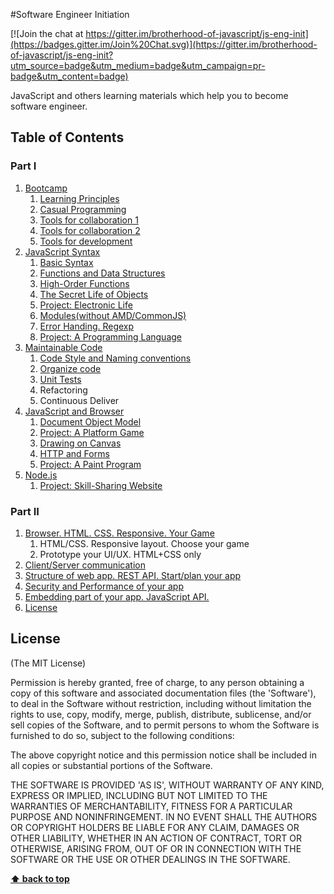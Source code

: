 #Software Engineer Initiation

[![Join the chat at https://gitter.im/brotherhood-of-javascript/js-eng-init](https://badges.gitter.im/Join%20Chat.svg)](https://gitter.im/brotherhood-of-javascript/js-eng-init?utm_source=badge&utm_medium=badge&utm_campaign=pr-badge&utm_content=badge)

JavaScript and others learning materials which help you to become software engineer.

## Table of Contents

### Part I

1. [Bootcamp](bootcamp/) 
    1. [Learning Principles](bootcamp/learning-principles.md)
    1. [Casual Programming](bootcamp/casual-programming.md)
    1. [Tools for collaboration 1](bootcamp/tools-for-collaboration-1.md)
    1. [Tools for collaboration 2](bootcamp/tools-for-collaboration-2.md)
    1. [Tools for development](bootcamp/tools-for-development.md)
1. [JavaScript Syntax](syntax)
    1. [Basic Syntax](syntax/basic-syntax.md)
    1. [Functions and Data Structures](syntax/functions-and-data-structure.md)
    1. [High-Order Functions](syntax/high-order-functions.md)
    1. [The Secret Life of Objects](syntax/the-secret-life-of-objects.md)
    1. [Project: Electronic Life](syntax/project-the-electronic-life.md)
    1. [Modules(without AMD/CommonJS)](organize-code/modules.md)
    1. [Error Handing. Regexp](syntax/error-handing-and-regexp.md)
    1. [Project: A Programming Language](organize-code/project-programming-lang.md)
1. [Maintainable Code](organize-code)
    1. [Code Style and Naming conventions](bootcamp/code-style.md)
    1. [Organize code](organize-code/modules.md)
    1. [Unit Tests](organize-code/unit-tests.md)
    1. Refactoring
    1. Continuous Deliver
1. [JavaScript and Browser](browser)
    1. [Document Object Model](browser/dom.md)
    1. [Project: A Platform Game](browser/project-platform-game.md)
    1. [Drawing on Canvas](browser/drawing-on-canvas.md)
    1. [HTTP and Forms](browser/http-and-forms.md)
    1. [Project: A Paint Program](browser/project-paint-program.md)
1. [Node.js](nodejs)
    1. [Project: Skill-Sharing Website](dds)


### Part II

1.  [Browser. HTML. CSS. Responsive. Your Game](/week-4)
    1. HTML/CSS. Responsive layout. Choose your game
    1. Prototype your UI/UX. HTML+CSS only
1. [Client/Server communication](/week-5)
1. [ Structure of web app. REST API. Start/plan your app](/week-6)
1. [Security and Performance of your app](/week-7)
1. [Embedding part of your app. JavaScript API.](/week-8)
1. [License](#License)
 

## License

(The MIT License)

Permission is hereby granted, free of charge, to any person obtaining
a copy of this software and associated documentation files (the
'Software'), to deal in the Software without restriction, including
without limitation the rights to use, copy, modify, merge, publish,
distribute, sublicense, and/or sell copies of the Software, and to
permit persons to whom the Software is furnished to do so, subject to
the following conditions:

The above copyright notice and this permission notice shall be
included in all copies or substantial portions of the Software.

THE SOFTWARE IS PROVIDED 'AS IS', WITHOUT WARRANTY OF ANY KIND,
EXPRESS OR IMPLIED, INCLUDING BUT NOT LIMITED TO THE WARRANTIES OF
MERCHANTABILITY, FITNESS FOR A PARTICULAR PURPOSE AND NONINFRINGEMENT.
IN NO EVENT SHALL THE AUTHORS OR COPYRIGHT HOLDERS BE LIABLE FOR ANY
CLAIM, DAMAGES OR OTHER LIABILITY, WHETHER IN AN ACTION OF CONTRACT,
TORT OR OTHERWISE, ARISING FROM, OUT OF OR IN CONNECTION WITH THE
SOFTWARE OR THE USE OR OTHER DEALINGS IN THE SOFTWARE.

**[⬆ back to top](#table-of-contents)**
